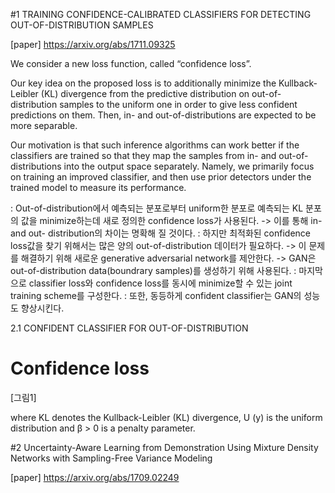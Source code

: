 #1 TRAINING CONFIDENCE-CALIBRATED CLASSIFIERS FOR DETECTING OUT-OF-DISTRIBUTION SAMPLES

[paper] https://arxiv.org/abs/1711.09325

We consider a new loss function, called “confidence loss”.  

Our key idea on the proposed loss is to additionally minimize the Kullback- Leibler (KL) divergence from the predictive distribution on out-of-distribution samples to the uniform one in order to give less confident predictions on them. Then, in- and out-of-distributions are expected to be more separable. 

Our motivation is that such inference algorithms can work better if the classifiers are trained so that they map the samples from in- and out-of-distributions into the output space separately. Namely, we primarily focus on training an improved classifier, and then use prior detectors under the trained model to measure its performance.

: Out-of-distribution에서 예측되는 분포로부터 uniform한 분포로 예측되는 KL 분포의 값을  minimize하는데 새로 정의한 confidence loss가 사용된다.
-> 이를 통해 in- and out- distribution의 차이는 명확해 질 것이다.
: 하지만 최적화된 confidence loss값을 찾기 위해서는 많은 양의 out-of-distribution 데이터가 필요하다.
-> 이 문제를 해결하기 위해 새로운 generative adversarial network를 제안한다.
-> GAN은 out-of-distribution data(boundrary samples)를 생성하기 위해 사용된다.
: 마지막으로 classifier loss와 confidence loss를 동시에 minimize할 수 있는 joint training scheme를 구성한다.
: 또한, 동등하게 confident classifier는 GAN의 성능도 향상시킨다. 

2.1 CONFIDENT CLASSIFIER FOR OUT-OF-DISTRIBUTION

# Confidence loss
[그림1]

where KL denotes the Kullback-Leibler (KL) divergence, U (y) is the uniform distribution and β > 0 is a penalty parameter. 




#2 Uncertainty-Aware Learning from Demonstration Using Mixture Density Networks with Sampling-Free Variance Modeling

[paper] https://arxiv.org/abs/1709.02249
